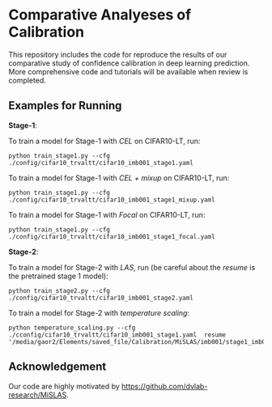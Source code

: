 # Comparative Analyeses of Calibration

This repository includes the code for reproduce the results of our comparative study of confidence calibration in deep learning prediction. More comprehensive code and tutorials will be available when review is completed. 




## Examples for Running

**Stage-1**:

To train a model for Stage-1 with *CEL* on CIFAR10-LT, run:

```
python train_stage1.py --cfg ./config/cifar10_trvaltt/cifar10_imb001_stage1.yaml
```

To train a model for Stage-1 with *CEL + mixup* on CIFAR10-LT, run:

```
python train_stage1.py --cfg ./config/cifar10_trvaltt/cifar10_imb001_stage1_mixup.yaml
```

To train a model for Stage-1 with *Focal* on CIFAR10-LT, run:

```
python train_stage1.py --cfg ./config/cifar10_trvaltt/cifar10_imb001_stage1_focal.yaml
```

**Stage-2**:

To train a model for Stage-2 with *LAS*, run (be careful about the *resume* is the pretrained stage 1 model):

```
python train_stage2.py --cfg ./config/cifar10_trvaltt/cifar10_imb001_stage2.yaml

```

To train a model for Stage-2 with *temperature scaling*:

```
python temperature_scaling.py --cfg ./cconfig/cifar10_trvaltt/cifar10_imb001_stage1.yaml  resume '/media/gaor2/Elements/saved_file/Calibration/MiSLAS/imb001/stage1_imb001/ckps/model_best.pth.tar'
```

## Acknowledgement

Our code are highly motivated by https://github.com/dvlab-research/MiSLAS. 


